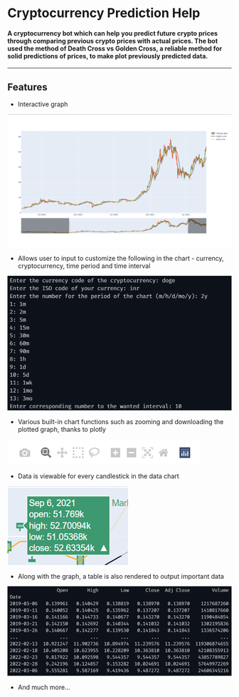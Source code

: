 # Cryptocurrency Prediction Help

#### A cryptocurrency bot which can help you predict future crypto prices through comparing previous crypto prices with actual prices. The bot used the method of Death Cross vs Golden Cross, a reliable method for solid predictions of prices, to make plot previously predicted data.

---

## Features

- Interactive graph
<img src = "/screenshots/graph.png">

- Allows user to input to customize the following in the chart - currency, cryptocurrency, time period and time interval
<img src = "/screenshots/custom_input.png">

-  Various built-in chart functions such as zooming and downloading the plotted graph, thanks to plotly <!--Link to libraries used in same file ^ -->
<img src = "/screenshots/graph_functions.png">

- Data is viewable for every candlestick in the data chart
<img src = "/screenshots/candlestick_data.png">

- Along with the graph, a table is also rendered to output important data
<img src = "/screenshots/rendered_table.png">

-  And much more...
